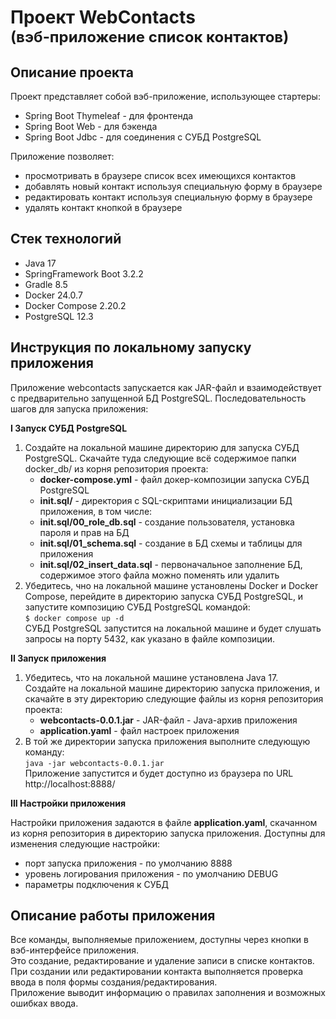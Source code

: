 # Проект WebContacts<br><font size='5em'>(вэб-приложение список контактов)</font>
## Описание проекта
Проект представляет собой вэб-приложение, использующее стартеры:
- Spring Boot Thymeleaf - для фронтенда
- Spring Boot Web - для бэкенда
- Spring Boot Jdbc - для соединения с СУБД PostgreSQL

Приложение позволяет:
- просмотривать в браузере список всех имеющихся контактов
- добавлять новый контакт используя специальную форму в браузере
- редактировать контакт используя специальную форму в браузере
- удалять контакт кнопкой в браузере

## Стек технологий
- Java 17
- SpringFramework Boot 3.2.2
- Gradle 8.5
- Docker 24.0.7
- Docker Compose 2.20.2
- PostgreSQL 12.3

## Инструкция по локальному запуску приложения

Приложение webcontacts запускается как JAR-файл и взаимодействует с предварительно запущенной БД PostgreSQL.
Последовательность шагов для запуска приложения:

**I Запуск СУБД PostgreSQL**  
1. Создайте на локальной машине директорию для запуска СУБД PostgreSQL. Скачайте туда следующие всё содержимое папки docker_db/ из корня репозитория проекта:
    - **docker-compose.yml** - файл докер-композиции запуска СУБД PostgreSQL
    - **init.sql/** - директория с SQL-скриптами инициализации БД приложения, в том числе:
    - **init.sql/00_role_db.sql** - создание пользователя, установка пароля и прав на БД
    - **init.sql/01_schema.sql** - создание в БД схемы и таблицы для приложения
    - **init.sql/02_insert_data.sql** - первоначальное заполнение БД, содержимое этого файла можно поменять или удалить
2. Убедитесь, чно на локальной машине установлены Docker и Docker Compose, перейдите в директорию запуска СУБД PostgreSQL, и запустите композицию СУБД PostgreSQL командой:  
```$ docker compose up -d```  
СУБД PostgreSQL запустится на локальной машине и будет слушать запросы на порту 5432, как указано в файле композиции.  

**II Запуск приложения**  
1. Убедитесь, что на локальной машине установлена Java 17.  
Создайте на локальной машине директорию запуска приложения, и скачайте в эту директорию следующие файлы из корня репозитория проекта:
    - **webcontacts-0.0.1.jar** - JAR-файл - Java-архив приложения
    - **application.yaml** - файл настроек приложения  
2. В той же директории запуска приложения выполните следующую команду:  
    ``` java -jar webcontacts-0.0.1.jar ```  
    Приложение запустится и будет доступно из браузера по URL http://localhost:8888/  

**III Настройки приложения**  

Настройки приложения задаются в файле **application.yaml**, скачанном из корня репозитория в директорию запуска приложения. Доступны для изменения следующие настройки:  
- порт запуска приложения - по умолчанию 8888  
- уровень логирования приложения - по умолчанию DEBUG  
- параметры подключения к СУБД  

## Описание работы приложения
Все команды, выполняемые приложением, доступны через кнопки в вэб-интерфейсе приложения.  
Это создание, редактирование и удаление записи в списке контактов.  
При создании или редактировании контакта выполняется проверка ввода в поля формы создания/редактирования.  
Приложение выводит информацию о правилах заполнения и возможных ошибках ввода.